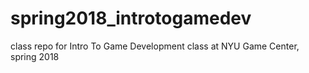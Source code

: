 # spring2018_introtogamedev
class repo for Intro To Game Development class at NYU Game Center, spring 2018
